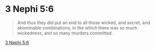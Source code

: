 # 3 Nephi 5:6

> And thus they did put an end to all those wicked, and secret, and abominable combinations, in the which there was so much wickedness, and so many murders committed.

[3 Nephi 5:6](https://www.churchofjesuschrist.org/study/scriptures/bofm/3-ne/5?lang=eng&id=p6#p6)


